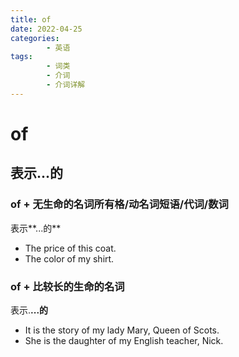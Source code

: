 ```yaml
---
title: of
date: 2022-04-25
categories:
        - 英语
tags:
        - 词类
        - 介词
        - 介词详解
---
```


# of

## 表示...的

### of + 无生命的名词所有格/动名词短语/代词/数词

表示**...的**

- The price of this coat.
- The color of my shirt.

### of + 比较长的生命的名词

表示.**...的**

- It is the story of my lady Mary, Queen of Scots.
- She is the daughter of my English teacher, Nick.
